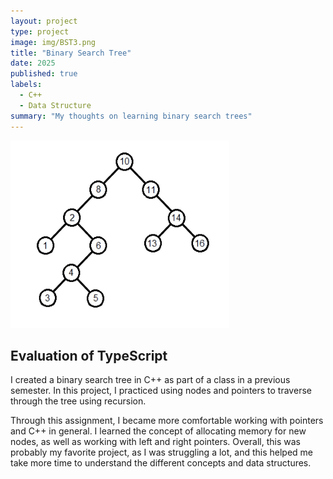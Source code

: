 ```yaml
---
layout: project
type: project
image: img/BST3.png
title: "Binary Search Tree"
date: 2025
published: true
labels:
  - C++
  - Data Structure
summary: "My thoughts on learning binary search trees"
---
```


<img width = "350px" height = "300px" class="img-fluid" src="../img/BST2.jpg">

## Evaluation of TypeScript

I created a binary search tree in C++ as part of a class in a previous semester.
In this project, I practiced using nodes and pointers to traverse through the tree
using recursion. 

  Through this assignment, I became more comfortable working with pointers and C++
in general. I learned the concept of allocating memory for new nodes, as well as
working with left and right pointers. Overall, this was probably my favorite project, 
as I was struggling a lot, and this helped me take more time to understand the
different concepts and data structures. 





